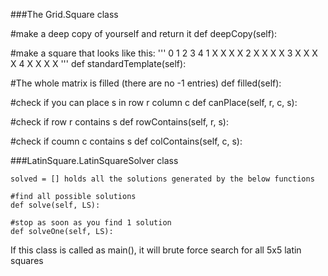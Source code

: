 
###The Grid.Square class


#make a deep copy of yourself and return it
	def deepCopy(self):
	
	
#make a square that looks like this:
	'''
		0 1 2 3 4 
		1 X X X X 
		2 X X X X 
		3 X X X X
		4 X X X X
	'''
	def standardTemplate(self):
	
	
#The whole matrix is filled (there are no -1 entries)
	def filled(self):


#check if you can place s in row r column c
	def canPlace(self, r, c, s):


#check if row r contains s
	def rowContains(self, r, s):


#check if coumn c contains s
	def colContains(self, c, s):
	
	
###LatinSquare.LatinSquareSolver class

   	solved = []	holds all the solutions generated by the below functions

    #find all possible solutions
    def solve(self, LS):

    #stop as soon as you find 1 solution
    def solveOne(self, LS):
    
If this class is called as main(), it will brute force search for all 5x5 latin squares



